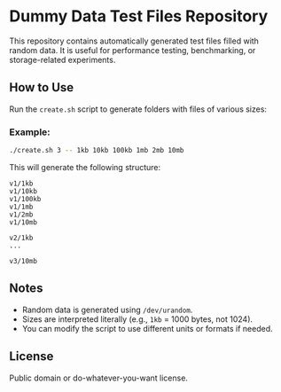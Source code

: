 # Dummy Data Test Files Repository

This repository contains automatically generated test files filled with random data.
It is useful for performance testing, benchmarking, or storage-related experiments.

## How to Use

Run the `create.sh` script to generate folders with files of various sizes:

### Example:
```bash
./create.sh 3 -- 1kb 10kb 100kb 1mb 2mb 10mb
```

This will generate the following structure:
```
v1/1kb
v1/10kb
v1/100kb
v1/1mb
v1/2mb
v1/10mb

v2/1kb
...

v3/10mb
```

## Notes

- Random data is generated using `/dev/urandom`.
- Sizes are interpreted literally (e.g., `1kb` = 1000 bytes, not 1024).
- You can modify the script to use different units or formats if needed.

## License

Public domain or do-whatever-you-want license.


